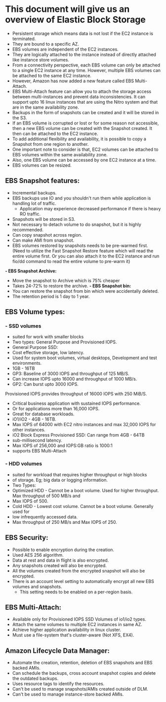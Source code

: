 # This document will give us an overview of Elastic Block Storage

- Persistent storage which means data is not lost if the EC2 instance is terminated.
- They are bound to a specific AZ.
- EBS volumes are independent of the EC2 instances.
- They are logically attached to the instance instead of directly attached like
  instance store volumes.
- From a connectivity perspective, each EBS volume can only be attached to a single
  EC2 instance at any time. However, multiple EBS volumes can be attached to the
  same EC2 instance.
- However, Amazon has now added a new feature called EBS Multi-Attach.
- EBS Multi-Attach feature can allow you to attach the storage access between
  multi-instances and prevent data inconsistencies. It can support upto 16 linux
  instances that are using the Nitro system and that are in the same availability zone.
- Backups in the form of snapshots can be created and it will be stored in the S3.
- If an EBS volume is corrupted or lost or for some reason not accessible, then
  a new EBS volume can be created with the Snapshot created. It then can be attached
  to the EC2 instance.
- To add additional flexibility and availability, it is possible to copy a Snapshot
  from one region to another.
- One important note to consider is that, EC2 volumes can be attached to EBS volumes
  within the same availability zone.
- Also, one EBS volume can be accessed by one EC2 instance at a time.
- EBS volumes can be resized.

## EBS Snapshot features:

- Incremental backups.
- EBS backups use IO and you shouldn't run them while application is handling lot of traffic.
  - Application may experience decreased performance if there is heavy RO traffic.
- Snapshots will be stored in S3.
- Not necessary to detach volume to do snapshot, but it is highly recommended.
- Can copy snapshot across region.
- Can make AMI from snapshot.
- EBS volumes restored by snapshots needs to be pre-warmed first. (Need to utilize the Fast Snapshot Restore feature which
  will read the entire volume first. Or you can also attach it to the EC2 instance and run fio/dd command to read the 
  entire volume to pre-warm it)

**- EBS Snapshot Archive:**
  - Move the snapshot to Archive which is 75% cheaper
  - Takes 24-72% to restore the archive.
**- EBS Snapshot bin:**
  - You can restore the snapshot from bin which were accidentally deleted.
  - The retention period is 1 day to 1 year.

## EBS Volume types:

### - SSD volumes

- suited for work with smaller blocks
- Two types: General Purpose and Provisioned IOPS.
- General Purpose SSD:
- Cost effective storage, low latency.
- Used for system boot volumes, virtual desktops, Development and test environments.
- 1GB - 16TB
- GP3: Baseline of 3000 IOPS and throughput of 125 MB/S.
- Can increase IOPS upto 16000 and throughput of 1000 MB/s.
- GP2: Can burst upto 3000 IOPS.

Provisioned IOPS provides throughput of 16000 IOPS with 250 MiB/S.
- Critical business application with sustained IOPS performance.
- Or for applications more than 16,000 IOPS.
- Great for database workloads.
- iO1/iO2 - 4GB - 16TB.
- Max IOPS of 64000 with EC2 nitro instances and max 32,000 IOPS for other instances.
- iO2 Block Express Provisioned SSD: Can range from 4GB - 64TB
- sub-millisecond latency.
- Max IOPS of 256,000 and IOPS:GB ratio is 1000:1
- supports EBS Multi-Attach

### - HDD volumes

- suited for workload that requires higher throughput or high blocks
- of storage. Eg; big data or logging information.
- Two Types:
- Optimized HDD - Cannot be a boot volume. Used for higher throughput. Max throughput of 500 MB/s and
- Max IOPS of 500.
- Cold HDD - Lowest cost volume. Cannot be a boot volume. Generally used for
- low infrequently accessed data.
- Max throughput of 250 MB/s and Max IOPS of 250.

## EBS Security:
- Possible to enable encryption during the creation.
- Used AES 256 algorithm.
- Data at rest and data in flight is also encrypted.
- Any snapshots created will also be encrypted.
- All the volumes created from the encrypted snapshot will also be encrypted.
- There is an account level setting to automatically encrypt all new EBS volumes and snapshots.
  - This setting needs to be enabled on a per-region basis.

## EBS Multi-Attach:
  - Available only for Provisioned IOPS SSD Volumes of io1/io2 types.
  - Attach the same volumes to multiple EC2 instances in same AZ.
  - Achieve higher application availability in linux cluster.
  - Must use a file-system that's cluster-aware (Not XFS, EX4).

## Amazon Lifecycle Data Manager:
- Automate the creation, retention, deletion of EBS snapshots and EBS backed AMIs.
- Can schedule the backups, cross account snapshot copies and delete the outdated backups.
- Uses resource tags to identify the resources.
- Can't be used to manage snapshots/AMIs created outside of DLM.
- Can't be used to manage instance-store backed AMIs.